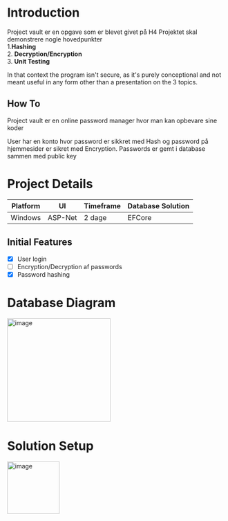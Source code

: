 # Introduction
Project vault er en opgave som er blevet givet på H4
Projektet skal demonstrere nogle hovedpunkter  
1.**Hashing**  
2. **Decryption/Encryption**  
3. **Unit Testing**  

In that context the program isn't secure, as it's purely conceptional and not meant useful
in any form other than a presentation on the 3 topics.

## How To
Project vault er en online password manager hvor man kan opbevare sine koder

User har en konto hvor password er sikkret med Hash og password på hjemmesider er sikret med Encryption.
Passwords er gemt i database sammen med public key


# Project Details
| Platform       | UI          | Timeframe | Database Solution        |
|----------------|-------------|-----------|--------------------------|
| Windows | ASP-Net | 2 dage | EFCore |


## Initial Features
- [X] User login
- [ ] Encryption/Decryption af passwords
- [X] Password hashing

# Database Diagram

<img width="239" alt="image" src="https://user-images.githubusercontent.com/61869988/183034755-f5d1265c-1e73-4826-ba87-d3291e57205f.png">

# Solution Setup

<img width="121" alt="image" src="https://user-images.githubusercontent.com/61869988/183034881-c52372f9-6063-4b8f-8808-d1236c6c06e4.png">
